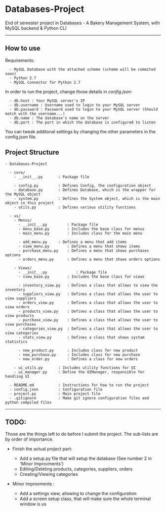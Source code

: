 # Databases-Project
End of semester project in Databases - A Bakery Management System, with MySQL backend &amp; Python CLI

***

## How to use
Requirements:
```
  - MySQL Database with the attached scheme (scheme will be commited soon)
  - Python 2.7
  - MySQL Connector for Python 2.7
```

In order to run the project, change those details in *config.json*:
```
  - db.host : Your MySQL server's IP
  - db.username : Username used to login to your MySQL server
  - db.password : Password used to login to your MySQL server (Should match with the username...)
  - db.name : The database's name on the server
  - db.port : The port in which the database is configured to listen
```

You can tweak additonal settings by changing the other parameters in the config.json file.

## Project Structure
```
- Databases-Project

  - core/
    - __init__.py		: Package file
    
    - config.py			: Defines Config, the configuration object
    - database.py		: Defines Database, which is the wrapper for the MySQL object
    - system.py			: Defines the System object, which is the main object in this project
    - utils.py			: Defines various utility functions
  
  - ui/
    - Menus/
      - __init__.py       	: Package file
      - menu_base.py 		: Includes the base class for menus
      - main_menu.py 		: Includes class for the main menu
      
      - add_menu.py		: Defines a menu that add items
      - view_menu.py		: Defines a menu that shows items
      - purchase_menu.py	: Defines a menu that shows purchases options
      - orders_menu.py		: Defines a menu that shows orders options
    
    - Views/
      - __init__.py         	: Package file
      - view_base.py		: Includes the base class for views
      
      - inventory_view.py	: Defines a class that allows to view the inventory
      - suppliers_view.py 	: Defines a class that allows the user to view suppliers
      - orders_view.py 		: Defines a class that allows the user to view orders
      - products_view.py 	: Defines a class that allows the user to view products
      - purchase_view.py	: Defines a class that allows the user to view purchases
      - categories_view.py	: Defines a class that allows the user to view categories
      - stats_view.py		: Defines a class that shows systam statistics
      
      - new_product.py 		: Includes class for new product
      - new_purchase.py 	: Includes class for new purchase
      - new_order.py		: Defines a class for new orders
    
    - ui_utils.py		: Includes utility functions for UI
    - ui_manager.py		: Define the UIManager, responsible for handling UI
	 
  - README.md			: Instructions for how to run the project
  - config.json			: Configuration file
  - project.py			: Main project file
  - .gitignore			: Make git ignore configuration files and python compiled files

```

***

## TODO:
Those are the things left to do before I submit the project. The sub-lists are by order of importance.

  - Finish the actual project part: 
    - Add a setup.py file that will setup the database (See number 2 in 'Minor Improvments')
    - Editing/Deleting products, categories, suppliers, orders
    - Creating/Viewing categories
  
  - Minor improvments :
    - Add a settings view, allowing to change the configuration
    - Add a screen setup class, that will make sure the whole terminal window is us
  
  
  
  
  
